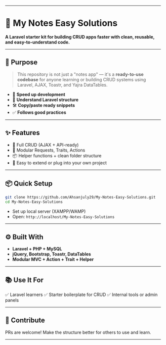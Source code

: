 
---

# 🧩 My Notes Easy Solutions

**A Laravel starter kit for building CRUD apps faster with clean, reusable, and easy-to-understand code.**

---

## 🎯 Purpose

> This repository is not just a "notes app" — it's a **ready-to-use codebase** for anyone learning or building CRUD systems using Laravel, AJAX, Toastr, and Yajra DataTables.

* 🚀 **Speed up development**
* 🧱 **Understand Laravel structure**
* 🛠️ **Copy/paste ready snippets**
* ✅ **Follows good practices**

---

## ✨ Features

* 🔄 Full CRUD (AJAX + API-ready)
* 📝 Modular Requests, Traits, Actions
* 📦 Helper functions + clean folder structure
* 🧪 Easy to extend or plug into your own project

---

## 📦 Quick Setup

```bash
git clone https://github.com/Ahsanjuly29/My-Notes-Easy-Solutions.git
cd My-Notes-Easy-Solutions
```

* Set up local server (XAMPP/WAMP)
* Open: `http://localhost/My-Notes-Easy-Solutions`

---

## ⚙️ Built With

* **Laravel + PHP + MySQL**
* **jQuery, Bootstrap, Toastr, DataTables**
* **Modular MVC + Action + Trait + Helper**

---

## 📚 Use It For

✅ Laravel learners
✅ Starter boilerplate for CRUD
✅ Internal tools or admin panels

---

## 🤝 Contribute

PRs are welcome! Make the structure better for others to use and learn.

---
 